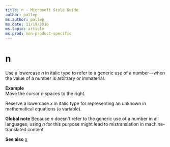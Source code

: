 ```yaml
---
title: n - Microsoft Style Guide
author: pallep
ms.author: pallep
ms.date: 11/19/2016
ms.topic: article
ms.prod: non-product-specific
---
```


# n

Use a lowercase *n* in italic type to refer to a generic use of a number—when the value of a number is arbitrary or immaterial. 

**Example**  
Move the cursor *n* spaces to the right. 

Reserve a lowercase *x* in italic type for representing an unknown in mathematical equations (a variable).

**Global note** Because *n* doesn't refer to the generic use of a number in all languages, using *n* for this purpose might lead to mistranslation in machine-translated content.

**See also** [x](/style-guide/a-z-word-list-term-collections/x/x)
